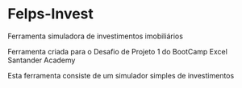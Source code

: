 # Felps-Invest
Ferramenta simuladora de investimentos imobiliários

Ferramenta criada para o Desafio de Projeto 1 do BootCamp Excel Santander Academy

Esta ferramenta consiste de um simulador simples de investimentos
